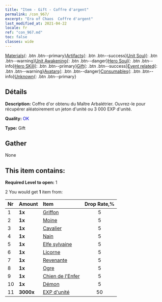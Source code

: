 ```yaml
---
title: "Item - Gift - Coffre d'argent"
permalink: /con_967/
excerpt: "Era of Chaos  Coffre d'argent"
last_modified_at: 2021-04-22
locale: fr
ref: "con_967.md"
toc: false
classes: wide
---
```

 [Materials](/ItemsFR/){: .btn .btn--primary}[Artifacts](/ItemsFR/Artifacts/){: .btn .btn--success}[Unit Soul](/ItemsFR/UnitSoul/){: .btn .btn--warning}[Unit Awakening](/ItemsFR/UnitAwakening/){: .btn .btn--danger}[Hero Soul](/ItemsFR/HeroSoul/){: .btn .btn--info}[Hero SKill](/ItemsFR/HeroSkill/){: .btn .btn--primary}[Gift](/ItemsFR/Gift/){: .btn .btn--success}[Event related](/ItemsFR/Events/){: .btn .btn--warning}[Avatars](/ItemsFR/Avatars/){: .btn .btn--danger}[Consumables](/ItemsFR/Consumables/){: .btn .btn--info}[Unknown](/ItemsFR/Unknown/){: .btn .btn--primary}

## Détails
 **Description:** Coffre d'or obtenu du Maître Arbalétrier. Ouvrez-le pour récupérer aléatoirement un jeton d'unité ou 3 000 EXP d'unité.

 **Quality:** <span style="color: #0000CD">OK</span>

 **Type:** Gift

## Gather

  None

## This item contains:

 **Required Level to open:** 1

 2 You would get **1** item  from:

  | Nr | Amount |     Item    | Drop Rate,% |
  |:---|:-------|:------------|:---------:|
  | 1 |  **1x** | [Griffon](/fr/Items/unt_192/) | 5 | 
  | 2 |  **1x** | [Moine](/fr/Items/unt_194/) | 5 | 
  | 3 |  **1x** | [Cavalier ](/fr/Items/unt_195/) | 5 | 
  | 4 |  **1x** | [Nain](/fr/Items/unt_200/) | 5 | 
  | 5 |  **1x** | [Elfe sylvaine](/fr/Items/unt_201/) | 5 | 
  | 6 |  **1x** | [Licorne](/fr/Items/unt_204/) | 5 | 
  | 7 |  **1x** | [Revenante](/fr/Items/unt_210/) | 5 | 
  | 8 |  **1x** | [Ogre](/fr/Items/unt_220/) | 5 | 
  | 9 |  **1x** | [Chien de l'Enfer](/fr/Items/unt_228/) | 5 | 
  | 10 |  **1x** | [Démon](/fr/Items/unt_229/) | 5 | 
  | 11 |  **3000x** | [EXP d'unité](/fr/Items/con_902/) | 50 | 
